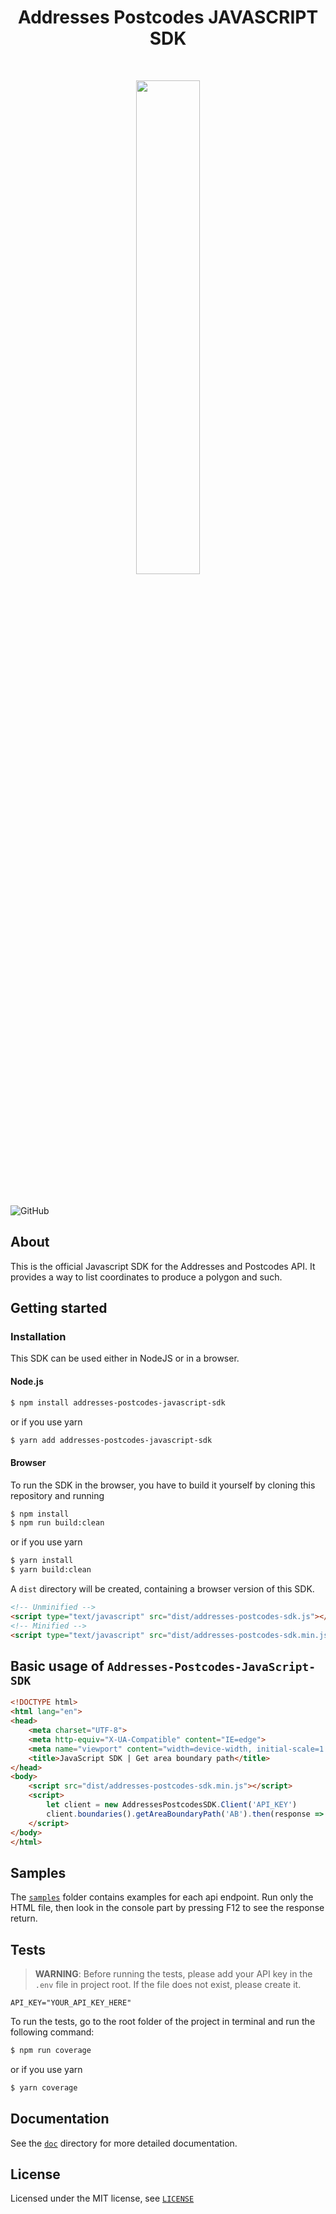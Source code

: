 <h1 align="center">Addresses Postcodes JAVASCRIPT SDK</h1>

<br>

<p align="center">
  <img src="https://addressesandpostcodes.co.uk/assets/img/ap-logo-new.svg" width="45%"/>
</p>

<br>

![GitHub](https://img.shields.io/github/license/Addresses-and-Postcodes/Addresses-Postcodes-PHP-SDK)

## About

This is the official Javascript SDK for the Addresses and Postcodes API. It provides a way to list coordinates to produce a polygon and such.

## Getting started

### Installation

This SDK can be used either in NodeJS or in a browser.

#### Node.js 

```bash
$ npm install addresses-postcodes-javascript-sdk
```

or if you use yarn

```bash
$ yarn add addresses-postcodes-javascript-sdk
```

#### Browser

To run the SDK in the browser, you have to build it yourself by cloning this repository and running

```bash
$ npm install
$ npm run build:clean
````

or if you use yarn

```bash
$ yarn install
$ yarn build:clean
````

A `dist` directory will be created, containing a browser version of this SDK.

```html
<!-- Unminified -->
<script type="text/javascript" src="dist/addresses-postcodes-sdk.js"></script>
<!-- Minified -->
<script type="text/javascript" src="dist/addresses-postcodes-sdk.min.js"></script>
```

## Basic usage of `Addresses-Postcodes-JavaScript-SDK`

```html
<!DOCTYPE html>
<html lang="en">
<head>
    <meta charset="UTF-8">
    <meta http-equiv="X-UA-Compatible" content="IE=edge">
    <meta name="viewport" content="width=device-width, initial-scale=1.0">
    <title>JavaScript SDK | Get area boundary path</title>
</head>
<body>
    <script src="dist/addresses-postcodes-sdk.min.js"></script>
    <script>
        let client = new AddressesPostcodesSDK.Client('API_KEY')
        client.boundaries().getAreaBoundaryPath('AB').then(response => { console.log(response) })
    </script>
</body>
</html>
```
## Samples

The [`samples`](samples/) folder contains examples for each api endpoint. Run only the HTML file, then look in the console part by pressing F12 to see the response return.

## Tests

> **WARNING**: Before running the tests, please add your API key in the `.env` file in project root. If the file does not exist, please create it.

```dosini
API_KEY="YOUR_API_KEY_HERE"
```

To run the tests, go to the root folder of the project in terminal and run the following command:

```bash
$ npm run coverage
```

or if you use yarn

```bash
$ yarn coverage
```

## Documentation

See the [`doc`](doc/) directory for more detailed documentation.

## License

Licensed under the MIT license, see [`LICENSE`](LICENSE.md)